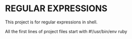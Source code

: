 # REGULAR EXPRESSIONS

This project is for regular expressions in shell.

All the first lines of project files start with #!/usr/bin/env ruby
